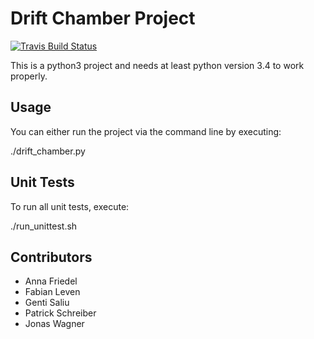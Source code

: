 # Drift Chamber Project

[![Travis Build Status](https://api.travis-ci.com/KIT-CSD-WS15/DriftChamber-Team-A.svg?token=gFo2Ex7F6BVFXsMexjnj)](https://travis-ci.com/KIT-CSD-WS15/DriftChamber-Team-A)

This is a python3 project and needs at least python version 3.4 to work properly.

## Usage

You can either run the project via the command line by executing:

./drift_chamber.py

## Unit Tests

To run all unit tests, execute:

./run_unittest.sh

## Contributors

* Anna Friedel
* Fabian Leven
* Genti Saliu
* Patrick Schreiber
* Jonas Wagner